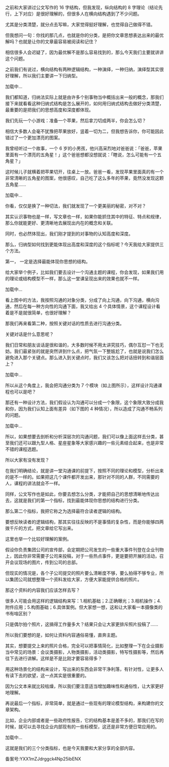 之前和大家讲过公文写作的 16 字结构，但我发现，纵向结构的 8 字理论（结论先行，上下对应）是很好理解的，但很多人在横向结构遇到了不少问题。

尤其是分类清楚，就分点去写嘛，大家觉得挺好理解，也觉得自己做得不错。

但我想问一句：你找的那几点，也就是你的分类，是把你文章思想表达出来的最优解吗？也就是让你的文章最容易被阅读和记住？

相信很多人会迟疑了，因为最优解不是那么容易找到的，那么今天我们主要就讲讲这个问题。

之前我们有说过，横向结构有两种逻辑结构，一种演绎，一种归纳，演绎型其实很好理解，所以我们主要讲一下归纳型。

加载中...

我们都知道，归纳法实际上就是由许多个别事物当中概括出来一般的概念，那我们接下来就看看这种归纳式结构是怎么展开的，如何用归纳式结构去做好分类清楚，最重要的是把我们的思想高度和深度都体现。

我们先玩一个小游戏：准备一个苹果，然后拿刀切成两半，你会怎么切？

相信大多数人会毫不犹豫把苹果放好，竖着一切为二，但我想告诉你，你可能因此错过了一个更加漂亮的图案。

我曾经听过一个故事，一个 6 岁的小男孩，他兴高采烈地对爸爸说：「爸爸，苹果里面有一个漂亮的五角星！」这个爸爸想都没想就说：「瞎说，怎么可能有一个五角星？」

这时候儿子就横着把苹果切开，往桌上一放。爸爸一看，发现苹果里面真的有一个非常清晰的五角星的图案，他很感叹，自己吃了这么多年的苹果，竟然没发现这颗五角星……

加载中...

你看，仅仅是换了一种切法，我们就发现了一个更美丽的秘密，对不对？

其实认识事物也是一样，写文章也一样，如果你能抓住其中的特征、特点和规律，那么你就能更好、更清晰地去展现出内在的概念和关联。

同时，也必然体现出，我们刚才提到的对事物的认知高度和深度。

那么，归纳型如何找到更能体现出高度和深度的这个指标呢？今天我给大家提供三个方法。

第一， 一定是选择最能体现你思想的结构。

给大家举个例子，比如我们要去设计一个沟通主题的课程，你会发现，如果我们用的理论或结构模型不一样，那么这一堂课呈现出来的效果也就不一样。

加载中...

看上图中的方法，我按照沟通的对象分类，分成了向上沟通，向下沟通，横向沟通，然后在每一种方向性的沟通下面，我又给出 4 个具体情景，这个课程设计看着是不是就很简单，也很好理解？

那我们再来看第二种，按照关键对话的性质去进行沟通分类。

关键对话是什么意思呢？

我们日常和朋友谈话是很和谐的，大多数时候不用太讲究技巧，偶尔互怼一下也无妨。我们最紧张的就是突然讲到什么点，把气氛一下整尴尬了，也就是说我们怎么避免进入那个关键点。那么进入到关键点时，我们又该怎么把对话扭转到和谐层面上？

加载中...

所以从这个角度上，我会把沟通分类为 7 个模块（如上图所示），这样设计沟通课程也可以是吧？

那还有一种设计方法，我们假设认为沟通可以分成一个象限，这个象限大致分成我和你，因为我们认知上面有差异（如下图的 4 种情况），所以造成了沟通不畅系列的问题。

加载中...

所以，如果想要去剖析和分析深层次的沟通问题，我们可以像上面这样去分类，甚至我们还可以跟九型人格、星座星象等大家感兴趣的一些元素结合起来，也是非常不错的课程选题。

所以大家有没有发现？

在我们明确结论，就是讲一堂沟通课的前提下，按照不同的理论和模型，分析出来的是不一样的。如果把这几个课件都开发出来，那针对不同的人群，不同需要的人，课程的讲法就会不一样。

同样，公文写作也是如此，你要去想怎么分类，才能把自己的思想清晰地传达出去，这就是我们的第一个指标，找到最能体现你思想的结构进行分类。

那么第二个指标，我把它称之为选择最符合读者逻辑的结构。

要想反映读者的逻辑结构，那其实往往反映的不是事情的复杂性，而是你能够四两拨千斤的方式，把文章给它写出来。

这里也举一个比较好理解的案例。

假设你负责集团公司的宣传部，会定期把公司发生的一些重大事件刊登在企业刊物上，因此你非常需要子公司来投稿，对于一些热点事件，更是要把开展的活动，召开会议现场的图片，传到公司的总部。

但现实的情况是，各个子公司提交的照片要么清晰度不够，要么拍得不够专业，所以集团公司就想整理一个资料发给大家，方便大家能提供合格的照片。

那这个资料的内容我们应该怎样去写？

很多人可能会用这样的逻辑结构来写：1.相机基础；2.正确曝光；3.相机操作；4.附件应用；5.构图基础；6.具体案例。但大家想一想，这和让大家看一本摄像类的书有啥区别？

只是偶尔拍个照片，这搞得工作量多大？结果只会让大家更排斥照片投稿了……

所以我们要想的是，如何让资料内容通俗易懂，直奔主题。

其实，想要提交上来的照片合格，完全可以把事情简化，比如整理一下在企业摄影当中常见的场景：会议类摄影，人物类摄影，活动类摄影，特写性摄影等，然后再往下去进行讲解。这样是不是比刚才要容易得多？

用这种场景化的结构来设计，写出来的东西会非常干净利落，有针对性，让更多人有读下去的欲望，这一点其实是很重要的。

因为公文本来就比较枯燥，所以我们要注意适当增加趣味性和通俗性，让大家更好地理解。

再说最后一个指标，非常简单，就是通过一些现有的理论模型结构，来构建你的文章架构。

比如，企业内部或者是一些政府性报告，它的结构基本是差不多的，那我们在写的时候，就可以去寻找企业内部现有的一些标模型，这还是非常方便日常应用的。

加载中...

这就是我们的三个分类指标，也是今天我要和大家分享的全部内容。

  

备案号:YXX1mZJdrggck4Np25ibENX